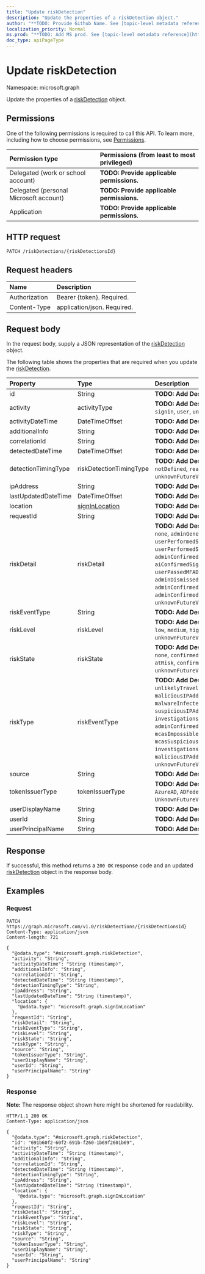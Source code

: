 ```yaml
---
title: "Update riskDetection"
description: "Update the properties of a riskDetection object."
author: "**TODO: Provide Github Name. See [topic-level metadata reference](https://msgo.azurewebsites.net/add/document/guidelines/metadata.html#topic-level-metadata)**"
localization_priority: Normal
ms.prod: "**TODO: Add MS prod. See [topic-level metadata reference](https://msgo.azurewebsites.net/add/document/guidelines/metadata.html#topic-level-metadata)**"
doc_type: apiPageType
---
```


# Update riskDetection
Namespace: microsoft.graph



Update the properties of a [riskDetection](../resources/riskdetection.md) object.

## Permissions
One of the following permissions is required to call this API. To learn more, including how to choose permissions, see [Permissions](/graph/permissions-reference).

|Permission type|Permissions (from least to most privileged)|
|:---|:---|
|Delegated (work or school account)|**TODO: Provide applicable permissions.**|
|Delegated (personal Microsoft account)|**TODO: Provide applicable permissions.**|
|Application|**TODO: Provide applicable permissions.**|

## HTTP request

<!-- {
  "blockType": "ignored"
}
-->
``` http
PATCH /riskDetections/{riskDetectionsId}
```

## Request headers
|Name|Description|
|:---|:---|
|Authorization|Bearer {token}. Required.|
|Content-Type|application/json. Required.|

## Request body
In the request body, supply a JSON representation of the [riskDetection](../resources/riskdetection.md) object.

The following table shows the properties that are required when you update the [riskDetection](../resources/riskdetection.md).

|Property|Type|Description|
|:---|:---|:---|
|id|String|**TODO: Add Description** Inherited from [entity](../resources/entity.md)|
|activity|activityType|**TODO: Add Description**. Possible values are: `signin`, `user`, `unknownFutureValue`.|
|activityDateTime|DateTimeOffset|**TODO: Add Description**|
|additionalInfo|String|**TODO: Add Description**|
|correlationId|String|**TODO: Add Description**|
|detectedDateTime|DateTimeOffset|**TODO: Add Description**|
|detectionTimingType|riskDetectionTimingType|**TODO: Add Description**. Possible values are: `notDefined`, `realtime`, `nearRealtime`, `offline`, `unknownFutureValue`.|
|ipAddress|String|**TODO: Add Description**|
|lastUpdatedDateTime|DateTimeOffset|**TODO: Add Description**|
|location|[signInLocation](../resources/signinlocation.md)|**TODO: Add Description**|
|requestId|String|**TODO: Add Description**|
|riskDetail|riskDetail|**TODO: Add Description**. Possible values are: `none`, `adminGeneratedTemporaryPassword`, `userPerformedSecuredPasswordChange`, `userPerformedSecuredPasswordReset`, `adminConfirmedSigninSafe`, `aiConfirmedSigninSafe`, `userPassedMFADrivenByRiskBasedPolicy`, `adminDismissedAllRiskForUser`, `adminConfirmedSigninCompromised`, `hidden`, `adminConfirmedUserCompromised`, `unknownFutureValue`.|
|riskEventType|String|**TODO: Add Description**|
|riskLevel|riskLevel|**TODO: Add Description**. Possible values are: `low`, `medium`, `high`, `hidden`, `none`, `unknownFutureValue`.|
|riskState|riskState|**TODO: Add Description**. Possible values are: `none`, `confirmedSafe`, `remediated`, `dismissed`, `atRisk`, `confirmedCompromised`, `unknownFutureValue`.|
|riskType|riskEventType|**TODO: Add Description**. Possible values are: `unlikelyTravel`, `anonymizedIPAddress`, `maliciousIPAddress`, `unfamiliarFeatures`, `malwareInfectedIPAddress`, `suspiciousIPAddress`, `leakedCredentials`, `investigationsThreatIntelligence`, `generic`, `adminConfirmedUserCompromised`, `mcasImpossibleTravel`, `mcasSuspiciousInboxManipulationRules`, `investigationsThreatIntelligenceSigninLinked`, `maliciousIPAddressValidCredentialsBlockedIP`, `unknownFutureValue`.|
|source|String|**TODO: Add Description**|
|tokenIssuerType|tokenIssuerType|**TODO: Add Description**. Possible values are: `AzureAD`, `ADFederationServices`, `UnknownFutureValue`.|
|userDisplayName|String|**TODO: Add Description**|
|userId|String|**TODO: Add Description**|
|userPrincipalName|String|**TODO: Add Description**|



## Response

If successful, this method returns a `200 OK` response code and an updated [riskDetection](../resources/riskdetection.md) object in the response body.

## Examples

### Request
<!-- {
  "blockType": "request",
  "name": "update_riskdetection"
}
-->
``` http
PATCH https://graph.microsoft.com/v1.0/riskDetections/{riskDetectionsId}
Content-Type: application/json
Content-length: 721

{
  "@odata.type": "#microsoft.graph.riskDetection",
  "activity": "String",
  "activityDateTime": "String (timestamp)",
  "additionalInfo": "String",
  "correlationId": "String",
  "detectedDateTime": "String (timestamp)",
  "detectionTimingType": "String",
  "ipAddress": "String",
  "lastUpdatedDateTime": "String (timestamp)",
  "location": {
    "@odata.type": "microsoft.graph.signInLocation"
  },
  "requestId": "String",
  "riskDetail": "String",
  "riskEventType": "String",
  "riskLevel": "String",
  "riskState": "String",
  "riskType": "String",
  "source": "String",
  "tokenIssuerType": "String",
  "userDisplayName": "String",
  "userId": "String",
  "userPrincipalName": "String"
}
```


### Response
**Note:** The response object shown here might be shortened for readability.
<!-- {
  "blockType": "response",
  "truncated": true
}
-->
``` http
HTTP/1.1 200 OK
Content-Type: application/json

{
  "@odata.type": "#microsoft.graph.riskDetection",
  "id": "691b60f2-60f2-691b-f260-1b69f2601b69",
  "activity": "String",
  "activityDateTime": "String (timestamp)",
  "additionalInfo": "String",
  "correlationId": "String",
  "detectedDateTime": "String (timestamp)",
  "detectionTimingType": "String",
  "ipAddress": "String",
  "lastUpdatedDateTime": "String (timestamp)",
  "location": {
    "@odata.type": "microsoft.graph.signInLocation"
  },
  "requestId": "String",
  "riskDetail": "String",
  "riskEventType": "String",
  "riskLevel": "String",
  "riskState": "String",
  "riskType": "String",
  "source": "String",
  "tokenIssuerType": "String",
  "userDisplayName": "String",
  "userId": "String",
  "userPrincipalName": "String"
}
```

